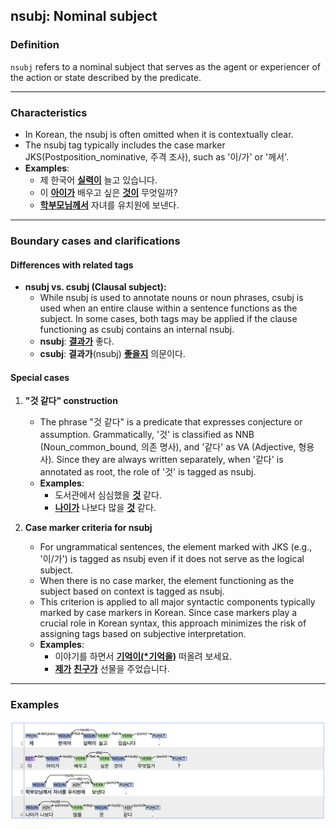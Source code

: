 ## nsubj: Nominal subject

### Definition
`nsubj` refers to a nominal subject that serves as the agent or experiencer of the action or state described by the predicate.

---

### Characteristics
- In Korean, the nsubj is often omitted when it is contextually clear.
- The nsubj tag typically includes the case marker JKS(Postposition_nominative, 주격 조사), such as '이/가' or '께서'.
- **Examples**:
  - 제 한국어 <ins>**실력이**</ins> 늘고 있습니다.
  - 이 <ins>**아이가**</ins> 배우고 싶은 <ins>**것이**</ins> 무엇일까?
  - <ins>**학부모님께서**</ins> 자녀를 유치원에 보낸다.

---

### Boundary cases and clarifications
#### Differences with related tags
- **nsubj vs. csubj (Clausal subject):**  
  - While nsubj is used to annotate nouns or noun phrases, csubj is used when an entire clause within a sentence functions as the subject. In some cases, both tags may be applied if the clause functioning as csubj contains an internal nsubj.
  - **nsubj**: <ins>**결과가**</ins> 좋다.
  - **csubj**: **결과가**(nsubj) <ins>**좋을지**</ins> 의문이다.

#### Special cases
1. **"것 같다" construction**  
   - The phrase "것 같다" is a predicate that expresses conjecture or assumption. Grammatically, '것' is classified as NNB (Noun_common_bound, 의존 명사), and '같다' as VA (Adjective, 형용사). Since they are always written separately, when '같다' is annotated as root, the role of '것' is tagged as nsubj.
   - **Examples**:
     - 도서관에서 심심했을 <ins>**것**</ins> 같다.
     - <ins>**나이가**</ins> 나보다 많을 <ins>**것**</ins> 같다.

2. **Case marker criteria for nsubj**
   - For ungrammatical sentences, the element marked with JKS (e.g., '이/가') is tagged as nsubj even if it does not serve as the logical subject.
   - When there is no case marker, the element functioning as the subject based on context is tagged as nsubj.
   - This criterion is applied to all major syntactic components typically marked by case markers in Korean. Since case markers play a crucial role in Korean syntax, this approach minimizes the risk of assigning tags based on subjective interpretation.
   - **Examples**:
     - 이야기를 하면서 <ins>**기억이(*기억을)**</ins> 떠올려 보세요.
     - <ins>**제가**</ins> <ins>**친구가**</ins> 선물을 주었습니다.

---

### Examples
![nsubj Example](nsubj.png)